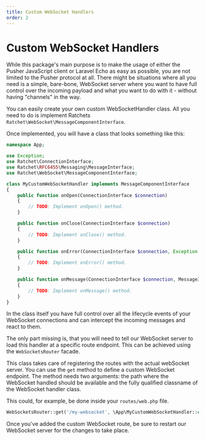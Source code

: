 ```yaml
---
title: Custom WebSocket Handlers
order: 2
---
```


# Custom WebSocket Handlers

While this package's main purpose is to make the usage of either the Pusher JavaScript client or Laravel Echo as easy as possible, you are not limited to the Pusher protocol at all.
There might be situations where all you need is a simple, bare-bone, WebSocket server where you want to have full control over the incoming payload and what you want to do with it - without having "channels" in the way.

You can easily create your own custom WebSocketHandler class. All you need to do is implement Ratchets `Ratchet\WebSocket\MessageComponentInterface`.

Once implemented, you will have a class that looks something like this:

```php
namespace App;

use Exception;
use Ratchet\ConnectionInterface;
use Ratchet\RFC6455\Messaging\MessageInterface;
use Ratchet\WebSocket\MessageComponentInterface;

class MyCustomWebSocketHandler implements MessageComponentInterface
{
    public function onOpen(ConnectionInterface $connection)
    {
        // TODO: Implement onOpen() method.
    }

    public function onClose(ConnectionInterface $connection)
    {
        // TODO: Implement onClose() method.
    }

    public function onError(ConnectionInterface $connection, Exception $e)
    {
        // TODO: Implement onError() method.
    }

    public function onMessage(ConnectionInterface $connection, MessageInterface $msg)
    {
        // TODO: Implement onMessage() method.
    }
}
```

In the class itself you have full control over all the lifecycle events of your WebSocket connections and can intercept the incoming messages and react to them.

The only part missing is, that you will need to tell our WebSocket server to load this handler at a specific route endpoint. This can be achieved using the `WebSocketsRouter` facade.

This class takes care of registering the routes with the actual webSocket server. You can use the `get` method to define a custom WebSocket endpoint. The method needs two arguments: the path where the WebSocket handled should be available and the fully qualified classname of the WebSocket handler class.

This could, for example, be done inside your `routes/web.php` file.

```php
WebSocketsRouter::get('/my-websocket', \App\MyCustomWebSocketHandler::class);
```

Once you've added the custom WebSocket route, be sure to restart our WebSocket server for the changes to take place.
